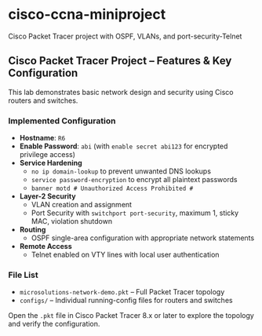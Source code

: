 # cisco-ccna-miniproject
Cisco Packet Tracer project with OSPF, VLANs, and port-security-Telnet

## Cisco Packet Tracer Project – Features & Key Configuration

This lab demonstrates basic network design and security using Cisco routers and switches.

### Implemented Configuration
- **Hostname**: `R6`
- **Enable Password**: `abi` (with `enable secret abi123` for encrypted privilege access)
- **Service Hardening**
  - `no ip domain-lookup` to prevent unwanted DNS lookups
  - `service password-encryption` to encrypt all plaintext passwords
  - `banner motd # Unauthorized Access Prohibited #`
- **Layer-2 Security**
  - VLAN creation and assignment
  - Port Security with `switchport port-security`, maximum 1, sticky MAC, violation shutdown
- **Routing**
  - OSPF single-area configuration with appropriate network statements
- **Remote Access**
  - Telnet enabled on VTY lines with local user authentication

### File List
- `microsolutions-network-demo.pkt` – Full Packet Tracer topology
- `configs/` – Individual running-config files for routers and switches

Open the `.pkt` file in Cisco Packet Tracer 8.x or later to explore the topology and verify the configuration.

